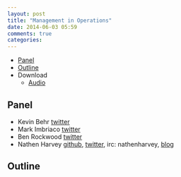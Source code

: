 ```yaml
---
layout: post
title: "Management in Operations"
date: 2014-06-03 05:59
comments: true
categories: 
---
```


* [Panel](http://foodfightshow.org/2014/04/management-in-operations.html#panel)
* [Outline](http://foodfightshow.org/2014/04/management-in-operations.html#outline)
* Download
  * [Audio](http://traffic.libsyn.com/foodfight/FoodFightShow73-ManagementInOperations.mp3)

Panel<a name="panel"></a>
-----

* Kevin Behr [twitter](https://twitter.com/kevinbehr)
* Mark Imbriaco [twitter](https://twitter.com/markimbriaco)
* Ben Rockwood [twitter](https://twitter.com/benr)
* Nathen Harvey [github](http://github.com/nathenharvey), [twitter](http://twitter.com/nathenharvey), irc: nathenharvey, [blog](http://nathenharvey.com)

Outline<a name="outline"></a>
-------
